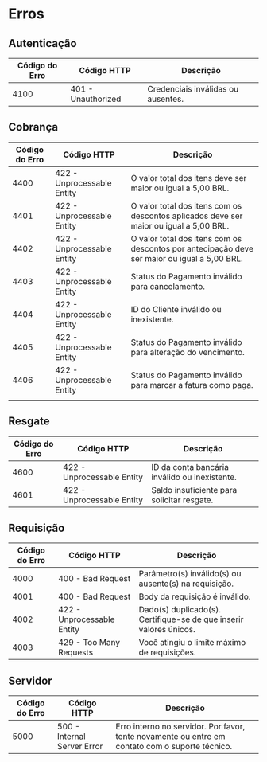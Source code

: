# Erros

## Autenticação

| Código do Erro | Código HTTP        | Descrição                          |
| -------------- | ------------------ | ---------------------------------- |
| 4100           | 401 - Unauthorized | Credenciais inválidas ou ausentes. |

## Cobrança

| Código do Erro | Código HTTP                | Descrição                                                                                    |
| -------------- | -------------------------- | -------------------------------------------------------------------------------------------- |
| 4400           | 422 - Unprocessable Entity | O valor total dos itens deve ser maior ou igual a 5,00 BRL.                                  |
| 4401           | 422 - Unprocessable Entity | O valor total dos itens com os descontos aplicados deve ser maior ou igual a 5,00 BRL.       |
| 4402           | 422 - Unprocessable Entity | O valor total dos itens com os descontos por antecipação deve ser maior ou igual a 5,00 BRL. |
| 4403           | 422 - Unprocessable Entity | Status do Pagamento inválido para cancelamento.                                              |
| 4404           | 422 - Unprocessable Entity | ID do Cliente inválido ou inexistente.                                                       |
| 4405           | 422 - Unprocessable Entity | Status do Pagamento inválido para alteração do vencimento.                                   |
| 4406           | 422 - Unprocessable Entity | Status do Pagamento inválido para marcar a fatura como paga.                                 |
|                |

## Resgate

| Código do Erro | Código HTTP                | Descrição                                     |
| -------------- | -------------------------- | --------------------------------------------- |
| 4600           | 422 - Unprocessable Entity | ID da conta bancária inválido ou inexistente. |
| 4601           | 422 - Unprocessable Entity | Saldo insuficiente para solicitar resgate.    |

## Requisição

| Código do Erro | Código HTTP                | Descrição                                                          |
| -------------- | -------------------------- | ------------------------------------------------------------------ |
| 4000           | 400 - Bad Request          | Parâmetro(s) inválido(s) ou ausente(s) na requisição.              |
| 4001           | 400 - Bad Request          | Body da requisição é inválido.                                     |
| 4002           | 422 - Unprocessable Entity | Dado(s) duplicado(s). Certifique-se de que inserir valores únicos. |
| 4003           | 429 - Too Many Requests    | Você atingiu o limite máximo de requisições.                       |

## Servidor

| Código do Erro | Código HTTP                 | Descrição                                                                                       |
| -------------- | --------------------------- | ----------------------------------------------------------------------------------------------- |
| 5000           | 500 - Internal Server Error | Erro interno no servidor. Por favor, tente novamente ou entre em contato com o suporte técnico. |
